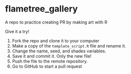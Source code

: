 # flametree_gallery

A repo to practice creating PR by making art with R

Give it a try! 

1. Fork the repo and clone it to your computer
2. Make a copy of the `template_script.R` file and rename it. 
3. Change the name, seed, and shades variables.
4. Save it and commit it. Only the new file! 
5. Push the file to the remote repository.
6. Go to GitHub to start a pull request
